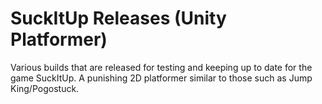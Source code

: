 # SuckItUp Releases (Unity Platformer)
 Various builds that are released for testing and keeping up to date for the game SuckItUp. A punishing 2D platformer similar to those such as Jump King/Pogostuck.
